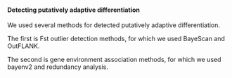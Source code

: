 #### Detecting putatively adaptive differentiation

We used several methods for detected putatively adaptive differentiation.

The first is Fst outlier detection methods, for which we used BayeScan and OutFLANK.

The second is gene environment association methods, for which we used bayenv2 and redundancy analysis.